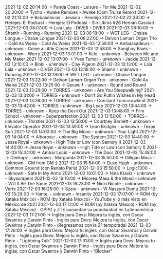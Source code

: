 2021-12-02 20:14:00 -> Panda Coast - Leisure - For Me
2021-12-02 20:20:00 -> Tycho - Awake Remixes - Awake (Com Truise Remix)
2021-12-02 21:13:00 -> Babasónicos - Jessico - Pendejo
2021-12-02 22:26:00 -> Herejes: El Podcast - Herejes: El Podcast - Sin Libros #26 Hernán Casciari
2021-12-03 08:07:00 -> Lala Lala - DIVER - DIVER
2021-12-03 08:10:00 -> Shamir - Running - Running
2021-12-03 08:18:00 -> WET LEG - Chaise Longue - Chaise Longue
2021-12-03 08:22:00 -> Delvon Lamarr Organ Trio - Cold As Weiss - Cold As Weiss
2021-12-03 12:58:00 -> Ambassadeurs - unknown - Come a Little Closer
2021-12-03 12:58:00 -> Songhoy Blues - unknown - Worry
2021-12-03 13:01:00 -> Kele - unknown - Between Me and My Maker
2021-12-03 13:07:00 -> Yves Tumor - unknown - Jackie
2021-12-03 13:10:00 -> Binki - unknown - Clay Pigeon
2021-12-03 13:13:00 -> Lala Lala - unknown - DIVER
2021-12-03 13:16:00 -> Shamir - unknown - Running
2021-12-03 13:19:00 -> WET LEG - unknown - Chaise Longue
2021-12-03 13:22:00 -> Delvon Lamarr Organ Trio - unknown - Cold As Weiss
2021-12-03 13:25:00 -> Geowulf - unknown - Round and Round
2021-12-03 13:29:00 -> TORRES - unknown - Are You Sleepwalking?
2021-12-03 13:31:00 -> TORRES - unknown - Don't Go Puttin Wishes in My Head
2021-12-03 13:36:00 -> TORRES - unknown - Constant Tomorrowland
2021-12-03 13:42:00 -> TORRES - unknown - Big Leap
2021-12-03 13:44:00 -> TORRES - unknown - Keep the Devil Out
2021-12-03 13:48:00 -> Film School - unknown - Superperfection
2021-12-03 13:52:00 -> TORRES - unknown - Thirstier
2021-12-03 13:56:00 -> Courtney Barnett - unknown - Elevator Operator
2021-12-03 13:59:00 -> Leon Bridges - unknown - Texas Sun
2021-12-03 14:03:00 -> The Big Moon - unknown - Your Light
2021-12-03 14:04:00 -> Alborosie - unknown - The System
2021-12-03 14:40:00 -> Jesse Royal - unknown - High Tide or Low (con Samory I)
2021-12-03 14:40:00 -> Jesse Royal - unknown - High Tide or Low (con Samory I)
2021-12-03 15:44:00 -> Ambar Lucid - unknown - The Door
2021-12-03 15:48:00 -> Deekapz - unknown - Margarida
2021-12-03 15:50:00 -> Gilligan Moss - unknown - GM from GM :)
2021-12-03 15:54:00 -> Duke Hugh - unknown - Common Ground (con Renato Paris)
2021-12-03 15:58:00 -> Logic1000 - unknown - Safe In My Arms
2021-12-03 16:01:00 -> Nina Kraviz - unknown - Skyscrapers
2021-12-03 16:10:00 -> Moorea Masa & the Mood - unknown - Will It Be The Same
2021-12-03 16:23:00 -> Nicki Nicole - unknown - Verte
2021-12-03 16:25:00 -> Szaio - unknown - W Naszym Domu
2021-12-03 16:29:00 -> Hante. - unknown - Insanity
2021-12-03 17:07:00 -> ROM (by Xataka México) - ROM (by Xataka México) - YouTube y lo más visto en México de 2021
2021-12-03 17:12:00 -> ROM (by Xataka México) - ROM (by Xataka México) - OPPO y ZTE aumentan su popularidad en Latinoamérica
2021-12-03 17:21:00 -> Inglés para Devs: Mejora tu inglés, con Oscar Swanros y Darwin Pinto - Inglés para Devs: Mejora tu inglés, con Oscar Swanros y Darwin Pinto - ¡Regresamos con la 2ª temporada!
2021-12-03 17:26:00 -> Inglés para Devs: Mejora tu inglés, con Oscar Swanros y Darwin Pinto - Inglés para Devs: Mejora tu inglés, con Oscar Swanros y Darwin Pinto - "Lightning Talk"
2021-12-03 17:31:00 -> Inglés para Devs: Mejora tu inglés, con Oscar Swanros y Darwin Pinto - Inglés para Devs: Mejora tu inglés, con Oscar Swanros y Darwin Pinto - “Blocker”
